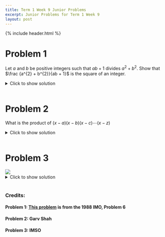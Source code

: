 ```yaml
---
title: Term 1 Week 9 Junior Problems
excerpt: Junior Problems for Term 1 Week 9
layout: post
---
```

{% include header.html %}

# Problem 1
Let $a$ and $b$ be positive integers such that $ab + 1$ divides $a^{2} + b^{2}$. Show that $\frac {a^{2} + b^{2}}{ab + 1}$ is the square of an integer.

<details>
<summary>Click to show solution</summary>
<h2>Solution</h2>
I'm sorry lmfao, this question's really hard, you should probably skip it, but the solution's really pretty. Watch the numberphile video <a href="https://www.youtube.com/watch?v=L0Vj_7Y2-xY">here</a>, it explains it well! <br>
Alternatively, if you really want a written solution, here it is: <br><br>
Choose integers $a,b,k$ such that $a^2+b^2=k(ab+1)$ Now, for fixed $k$, out of all pairs $(a,b)$ choose the one with the lowest value of $\min(a,b)$. Label $b'=\min(a,b), a'=\max(a,b)$. Thus, $a'^2-kb'a'+b'^2-k=0$ is a quadratic in $a'$. Should there be another root, $c'$, the root would satisfy: $b'c'\leq a'c'=b'^2-k<b'^2\implies c'<b'$ Thus, $c'$ isn't a positive integer (if it were, it would contradict the minimality condition). But $c'=kb'-a'$, so $c'$ is an integer; hence, $c'\leq 0$. In addition, $(a'+1)(c'+1)=a'c'+a'+c'+1=b'^2-k+b'k+1=b'^2+(b'-1)k+1\geq 1$ so that $c'>-1$. We conclude that $c'=0$ so that $b'^2=k$.
<br><br>
This construction works whenever there exists a solution $(a,b)$ for a fixed $k$, hence $k$ is always a perfect square.
<br>
</details>
<br>

# Problem 2
What is the product of $(x-a)(x-b)(x-c)\cdots(x-z)$

<details>
<summary>Click to show solution</summary>
$(x-x) \therefore \boxed{0}$
</details>
<br>

# Problem 3
<img src="{{site.baseurl}}/static/week9juniorquestion3.png"/>

<details>
<summary>Click to show solution</summary>
<h2>Solution</h2>
<img src="{{site.baseurl}}/static/week9juniorquestion3answer.png"/>
<br>
</details>
<br>

### Credits:
#### Problem 1: [This problem](https://artofproblemsolving.com/wiki/index.php/1988_IMO_Problems/Problem_6) is from the 1988 IMO, Problem 6
#### Problem 2: Garv Shah
#### Problem 3: IMSO
